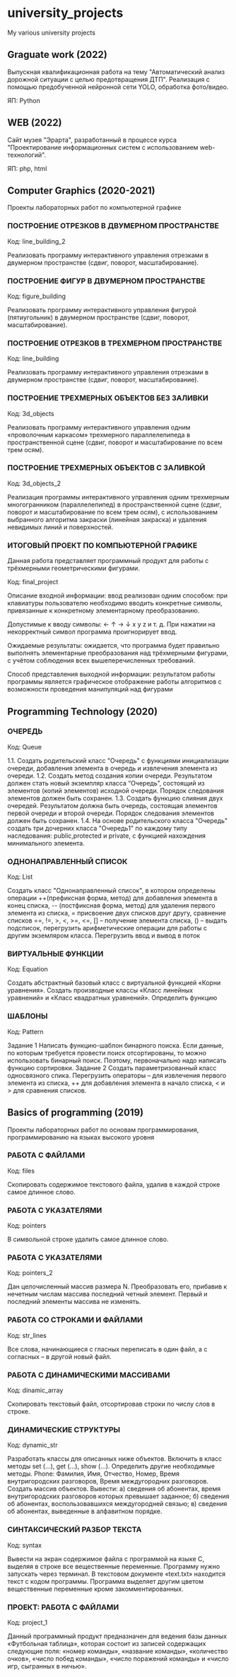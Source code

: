# university_projects
My various university projects

## Graguate work (2022)

Выпускная квалификационная работа на тему "Автоматический анализ дорожной ситуации с целью предотвращения ДТП". Реализация с помощью предобученной нейронной сети YOLO, обработка фото/видео.

ЯП: Python
## WEB (2022)

Сайт музея "Эрарта", разработанный в процессе курса "Проектирование информационных систем с использованием web-технологий".

ЯП: php, html

## Computer Graphics (2020-2021)

Проекты лабораторных работ по компьютерной графике

### ПОСТРОЕНИЕ ОТРЕЗКОВ В ДВУМЕРНОМ ПРОСТРАНСТВЕ

Код: line_building_2

Реализовать программу интерактивного управления отрезками в двумерном пространстве
(сдвиг, поворот, масштабирование).

### ПОСТРОЕНИЕ ФИГУР В ДВУМЕРНОМ ПРОСТРАНСТВЕ

Код: figure_building

Реализовать программу интерактивного управления фигурой (пятиугольник) в двумерном
пространстве (сдвиг, поворот, масштабирование).

### ПОСТРОЕНИЕ ОТРЕЗКОВ В ТРЕХМЕРНОМ ПРОСТРАНСТВЕ

Код: line_building

Реализовать программу интерактивного управления отрезками в двумерном пространстве
(сдвиг, поворот, масштабирование).

### ПОСТРОЕНИЕ ТРЕХМЕРНЫХ ОБЪЕКТОВ БЕЗ ЗАЛИВКИ

Код: 3d_objects

Реализовать программу интерактивного управления одним «проволочным каркасом»
трехмерного параллелепипеда в пространственной сцене (сдвиг, поворот и
масштабирование по всем трем осям).

### ПОСТРОЕНИЕ ТРЕХМЕРНЫХ ОБЪЕКТОВ С ЗАЛИВКОЙ

Код: 3d_objects_2

Реализация программы интерактивного управления одним трехмерным
многогранником (параллелепипед) в пространственной сцене (сдвиг,
поворот и масштабирование по всем трем осям), с использованием
выбранного алгоритма закраски (линейная закраска) и удаления невидимых
линий и поверхностей.

### ИТОГОВЫЙ ПРОЕКТ ПО КОМПЬЮТЕРНОЙ ГРАФИКЕ

Данная работа представляет программный продукт для работы с трёхмерными
геометрическими фигурами. 

Код: final_project

Описание входной информации: ввод реализован одним способом: при клавиатуры
пользователю необходимо вводить конкретные символы, привязанные к конкретному
элементарному преобразованию.

Допустимые к вводу символы: ← ↑ → ↓ x y z и т. д.
При нажатии на некорректный символ программа проигнорирует ввод.

Ожидаемые результаты: ожидается, что программа будет правильно выполнять
элементарные преобразования над трёхмерными фигурами, с учётом соблюдения всех
вышеперечисленных требований.

Способ представления выходной информации: результатом работы программы является
графическое отображение работы алгоритмов с возможности проведения манипуляций над
фигурами

## Programming Technology (2020)

### ОЧЕРЕДЬ

Код: Queue

1.1. Создать родительский класс "Очередь" с функциями инициализации
очереди, добавления элемента в очередь и извлечения элемента из
очереди.
1.2. Создать метод создания копии очереди. Результатом должен стать
новый экземпляр класса “Очередь”, состоящий из элементов (копий
элементов) исходной очереди. Порядок следования элементов должен
быть сохранен.
1.3. Создать функцию слияния двух очередей. Результатом должна быть
очередь, состоящая элементов первой очереди и второй очереди. Порядок
следования элементов должен быть сохранен.
1.4. На основе родительского класса "Очередь" создать три дочерних
класса "Очередь1" по каждому типу наследования: public,protected и
private, с функцией нахождения минимального элемента.

### ОДНОНАПРАВЛЕННЫЙ СПИСОК

Код: List

Создать класс "Однонаправленный список", в котором определены операции
++(префиксная форма, метод) для добавления элемента в конец списка, --
(постфиксная форма, метод) для удаления первого элемента из списка, =
присвоение двух списков друг другу, сравнение списков ==, !=, >, <, >=, <=,
[] – получение элемента списка, () – выдать подсписок, перегрузить
арифметические операции для работы с другим экземляром класса.
Перегрузить ввод и вывод в поток

### ВИРТУАЛЬНЫЕ ФУНКЦИИ

Код: Equation

Создать абстрактный базовый класс с виртуальной функцией «Корни
уравнения». Создать производные классы «Класс линейных уравнений» и
«Класс квадратных уравнений». Определить функцию 

### ШАБЛОНЫ

Код: Pattern

Задание 1
Написать функцию-шаблон бинарного поиска. Если данные, по которым
требуется провести поиск отсортированы, то можно использовать бинарный
поиск. Поэтому, первоначально надо написать функцию сортировки.
Задание 2
Создать параметризованный класс односвязного спика. Перегрузить
операторы – для извлечения первого элемента из списка, ++ для добавления
элемента в начало списка, < и > для сравнения списков.

## Basics of programming (2019)

Проекты лабораторных работ по основам программирования, программированию на языках высокого уровня

### РАБОТА С ФАЙЛАМИ

Код: files

Скопировать содержимое текстового файла, удалив в каждой строке самое длинное слово.

### РАБОТА С УКАЗАТЕЛЯМИ

Код: pointers

В символьной строке удалить самое длинное слово.

### РАБОТА С УКАЗАТЕЛЯМИ

Код: pointers_2

Дан целочисленный массив размера N. Преобразовать его, прибавив к нечетным числам
массива последний четный элемент. Первый и последний элементы массива не изменять.

### РАБОТА СО СТРОКАМИ И ФАЙЛАМИ

Код: str_lines

Все слова, начинающиеся с гласных переписать в один файл, а с согласных – в другой новый
файл.

### РАБОТА С ДИНАМИЧЕСКИМИ МАССИВАМИ

Код: dinamic_array

Скопировать текстовый файл, отсортировав строки по числу слов в строке.

### ДИНАМИЧЕСКИЕ СТРУКТУРЫ

Код: dynamic_str

Разработать классы для описанных ниже объектов. Включить в класс методы
set (…), get (…), show (…). Определить другие необходимые методы.
Phone: Фамилия, Имя, Отчество, Номер, Время внутригородских разговоров, Время
междугородних разговоров. Создать массив объектов. Вывести: а) сведения об абонентах,
время внутригородских разговоров которых превышает заданное; б) сведения об абонентах,
воспользовавшихся междугородней связью; в) сведения об абонентах, выведенные в
алфавитном порядке.

### СИНТАКСИЧЕСКИЙ РАЗБОР ТЕКСТА

Код: syntax

Вывести на экран содержимое файла с программой на языке С, выделяя в строке все
вещественные переменные.
Программу нужно запускать через терминал. В текстовом документе «text.txt» находится текст с
кодом программы. Программа выделяет другим цветом вещественные переменные кроме
закомментированных. 

### ПРОЕКТ: РАБОТА С ФАЙЛАМИ

Код: project_1

Данный программный продукт предназначен для ведения базы данных «Футбольная таблица», которая состоит из записей содержащих следующие поля: «номер команды», «название команды», «количество очков», «число побед команды», «число поражений команды» и «число игр, сыгранных в ничью». 
